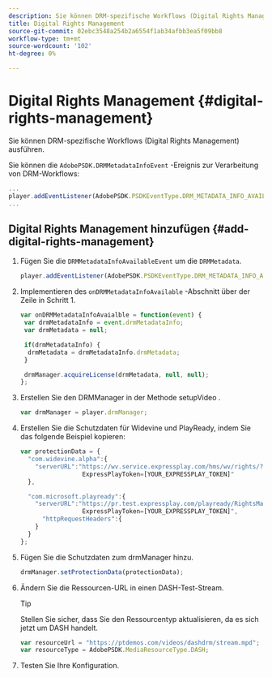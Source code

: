 ```yaml
---
description: Sie können DRM-spezifische Workflows (Digital Rights Management) ausführen.
title: Digital Rights Management
source-git-commit: 02ebc3548a254b2a6554f1ab34afbb3ea5f09bb8
workflow-type: tm+mt
source-wordcount: '102'
ht-degree: 0%

---
```


# Digital Rights Management {#digital-rights-management}

Sie können DRM-spezifische Workflows (Digital Rights Management) ausführen.

Sie können die `AdobePSDK.DRMMetadataInfoEvent` -Ereignis zur Verarbeitung von DRM-Workflows:

```js
... 
player.addEventListener(AdobePSDK.PSDKEventType.DRM_METADATA_INFO_AVAILABLE, onDRMMetadataInfoAvailable);
...
```

## Digital Rights Management hinzufügen {#add-digital-rights-management}

1. Fügen Sie die `DRMMetadataInfoAvailableEvent` um die `DRMMetadata`.

   ```js
   player.addEventListener(AdobePSDK.PSDKEventType.DRM_METADATA_INFO_AVAILABLE, onDRMMetadataInfoAvaialble);
   ```

1. Implementieren des `onDRMMetadataInfoAvailable` -Abschnitt über der Zeile in Schritt 1.

   ```js
   var onDRMMetadataInfoAvaialble = function(event) { 
    var drmMetadataInfo = event.drmMetadataInfo; 
    var drmMetadata = null; 
   
    if(drmMetadataInfo) { 
     drmMetadata = drmMetadataInfo.drmMetadata; 
    } 
   
    drmManager.acquireLicense(drmMetadata, null, null); 
   };
   ```

1. Erstellen Sie den DRMManager in der Methode setupVideo .

   ```js
   var drmManager = player.drmManager;
   ```

1. Erstellen Sie die Schutzdaten für Widevine und PlayReady, indem Sie das folgende Beispiel kopieren:

   ```js
   var protectionData = { 
     "com.widevine.alpha":{ 
       "serverURL":"https://wv.service.expressplay.com/hms/wv/rights/? 
                    ExpressPlayToken=[YOUR_EXPRESSPLAY_TOKEN]"  
     }, 
   
     "com.microsoft.playready":{ 
       "serverURL":"https://pr.test.expressplay.com/playready/RightsManager.asmx? 
                    ExpressPlayToken=[YOUR_EXPRESSPLAY_TOKEN]", 
         "httpRequestHeaders":{ 
       } 
     } 
   };
   ```

1. Fügen Sie die Schutzdaten zum drmManager hinzu.

   ```js
   drmManager.setProtectionData(protectionData);
   ```

1. Ändern Sie die Ressourcen-URL in einen DASH-Test-Stream.

   >[!TIP]
   >
   >Stellen Sie sicher, dass Sie den Ressourcentyp aktualisieren, da es sich jetzt um DASH handelt.

   ```js
   var resourceUrl = "https://ptdemos.com/videos/dashdrm/stream.mpd"; 
   var resourceType = AdobePSDK.MediaResourceType.DASH;
   ```

1. Testen Sie Ihre Konfiguration.
